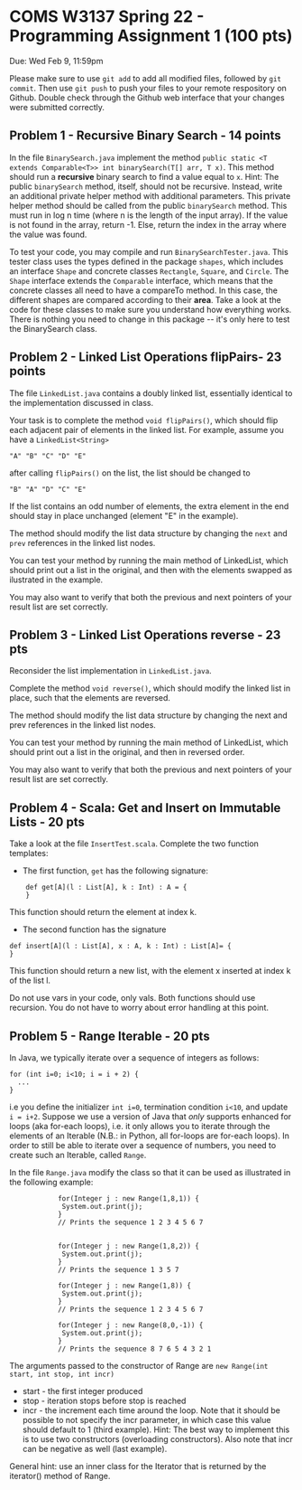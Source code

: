 # COMS W3137 Spring 22 - Programming Assignment 1  (100 pts)
Due: Wed Feb 9, 11:59pm

Please make sure to use `git add` to add all modified files, followed by `git commit`. Then use `git push` to push your files to your remote respository on Github. 
Double check through the Github web interface that your changes were submitted correctly.  

## Problem 1 - Recursive Binary Search - 14 points

In the file `BinarySearch.java` implement the method `public static <T extends Comparable<T>> int binarySearch(T[] arr, T x)`. This method should run a **recursive** binary search to find a value equal to `x`. Hint: The public `binarySearch` method, itself, should not be recursive. Instead, write an additional private helper method with additional parameters. This private helper method should be called from the public `binarySearch` method. This must run in log n time (where n is the length of the input array). If the value is not found in the array, return -1. Else, return the index in the array where the value was found.

To test your code, you may compile and run `BinarySearchTester.java`. This tester class uses the types defined in the package `shapes`, which includes an interface `Shape` and concrete classes `Rectangle`, `Square`, and `Circle`. The `Shape` interface extends the `Comparable` interface, which means that the concrete classes all need to have a compareTo method. In this case, the different shapes are compared according to their **area**. Take a look at the code for these classes to make sure you understand how everything works. There is nothing you need to change in this package -- it's only here to test the BinarySearch class. 

## Problem 2 - Linked List Operations flipPairs- 23 points 
The file `LinkedList.java` contains a doubly linked list, essentially identical to the implementation discussed in class.

Your task is to complete the method `void flipPairs()`, which should flip each adjacent pair of elements in the linked list.
For example, assume you have a `LinkedList<String>`

```
"A" "B" "C" "D" "E"
```

after calling `flipPairs()` on the list, the list should be changed to 

```
"B" "A" "D" "C" "E"
```

If the list contains an odd number of elements, the extra element in the end should stay in place unchanged (element "E" in the example).

The method should modify the list data structure by changing the `next` and `prev` references in the linked list nodes. 

You can test your method by running the main method of LinkedList, which should print out a list in the original, and then with the elements swapped as ilustrated in the example. 

You may also want to verify that both the previous and next pointers of your result list are set correctly.     

## Problem 3 - Linked List Operations reverse - 23 pts
Reconsider the list implementation in `LinkedList.java`. 

Complete the method `void reverse()`, which should modify the linked list in place, such that the elements are reversed. 

The method should modify the list data structure by changing the next and prev references in the linked list nodes.

You can test your method by running the main method of LinkedList, which should print out a list in the original, and then in reversed order.

You may also want to verify that both the previous and next pointers of your result list are set correctly.     


## Problem 4 - Scala: Get and Insert on Immutable Lists - 20 pts

Take a look at the file `InsertTest.scala`. Complete the two function templates:  

* The first function, `get` has the following signature:
```
    def get[A](l : List[A], k : Int) : A = {
    }
```
This function should return the element at index k. 
* The second function has the signature
```
def insert[A](l : List[A], x : A, k : Int) : List[A]= {
}
```
This function should return a new list, with the element x inserted at index k of the list l.

Do not use vars in your code, only vals. Both functions should use recursion. You do not have to worry about error handling at this point. 


## Problem 5 - Range Iterable - 20 pts 

In Java, we typically iterate over a sequence of integers as follows:

```
for (int i=0; i<10; i = i + 2) {
  ...
}
```

i.e you define the initializer `int i=0`, termination condition `i<10`, and update `i = i+2`. Suppose we use a version of Java that *only* supports enhanced for loops (aka for-each loops), i.e. it only allows you to iterate through the elements of an Iterable (N.B.: in Python, all for-loops are for-each loops). In order to still be able to iterate over a sequence of numbers, you need to create such an Iterable, called `Range`.

In the file `Range.java` modify the class so that it can be used as illustrated in the following example: 
```
            for(Integer j : new Range(1,8,1)) {
             System.out.print(j);
            }
            // Prints the sequence 1 2 3 4 5 6 7


            for(Integer j : new Range(1,8,2)) {
             System.out.print(j);
            }
            // Prints the sequence 1 3 5 7

            for(Integer j : new Range(1,8)) { 
             System.out.print(j);
            }
            // Prints the sequence 1 2 3 4 5 6 7

            for(Integer j : new Range(8,0,-1)) {
             System.out.print(j);
            }
            // Prints the sequence 8 7 6 5 4 3 2 1

```
  The arguments passed to the constructor of Range are `new Range(int start, int stop, int incr)`

* start - the first integer produced
* stop - iteration stops before stop is reached
* incr - the increment each time around the loop. Note that it should be possible to not specify the incr parameter, in which case this value should default to 1 (third example). Hint: The best way to implement this is to use two constructors (overloading constructors). Also note that incr can be negative as well (last example).

General hint: use an inner class for the Iterator that is returned by the iterator() method of Range. 
